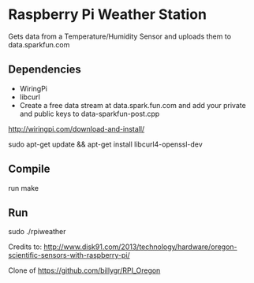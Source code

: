 # Raspberry Pi Weather Station

Gets data from a Temperature/Humidity Sensor and uploads them to data.sparkfun.com

## Dependencies
* WiringPi
* libcurl
* Create a free data stream at data.spark.fun.com and add your private and public keys to data-sparkfun-post.cpp

http://wiringpi.com/download-and-install/

sudo apt-get update && apt-get install libcurl4-openssl-dev 

## Compile
run make

## Run
sudo ./rpiweather

Credits to:
http://www.disk91.com/2013/technology/hardware/oregon-scientific-sensors-with-raspberry-pi/

Clone of https://github.com/billygr/RPI_Oregon
